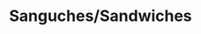 ---
image: /images/sanguches.jpg
title: Sanguches/Sandwiches
description: |-
    A sandwich is a food typically consisting of vegetables, sliced cheese or meat, placed on or between slices of bread.
menu_name: sanguches
order: 2
---